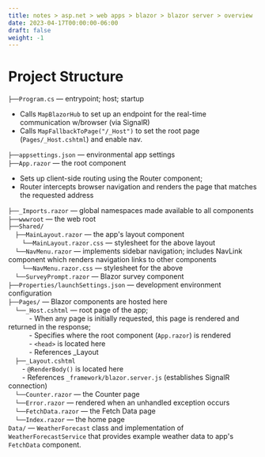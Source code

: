 ```yaml
---
title: notes > asp.net > web apps > blazor > blazor server > overview
date: 2023-04-17T00:00:00-06:00
draft: false
weight: -1
---
```


# Project Structure
`├──Program.cs` — entrypoint; host; startup
- Calls `MapBlazorHub` to set up an endpoint for the real-time communication w/browser (via SignalR)
- Calls `MapFallbackToPage("/_Host")` to set the root page (`Pages/_Host.cshtml`) and enable nav.  

`├──appsettings.json` — environmental app settings  
`├──App.razor` — the root component
- Sets up client-side routing using the Router component; 
- Router intercepts browser navigation and renders the page that matches the requested address

`├──_Imports.razor` — global namespaces made available to all components  
`├──wwwroot` — the web root  
`├──Shared/`  
&emsp;`├──MainLayout.razor` — the app's layout component   
&emsp;&emsp;`└──MainLayout.razor.css` — stylesheet for the above layout  
&emsp;`└──NavMenu.razor` — implements sidebar navigation; includes NavLink component which renders navigation links to other components  
&emsp;&emsp;`└──NavMenu.razor.css` — stylesheet for the above  
&emsp;`└──SurveyPrompt.razor` — Blazor survey component  
`├──Properties/launchSettings.json` — development environment configuration  
`├──Pages/` — Blazor components are hosted here  
&emsp;`└──_Host.cshtml` — root page of the app;  
&emsp;&emsp;&emsp;- When any page is initially requested, this page is rendered and returned in the response;  
&emsp;&emsp;&emsp;- Specifies where the root component (`App.razor`) is rendered  
&emsp;&emsp;&emsp;- `<head>` is located here  
&emsp;&emsp;&emsp;- References _Layout  
&emsp;`├──_Layout.cshtml`  
&emsp;&emsp;- `@RenderBody()` is located here  
&emsp;&emsp;- References `_framework/blazor.server.js` (establishes SignalR connection)  
&emsp;`└──Counter.razor` — the Counter page  
&emsp;`└──Error.razor` — rendered when an unhandled exception occurs  
&emsp;`└──FetchData.razor` — the Fetch Data page  
&emsp;`└──Index.razor` — the home page  
`Data/` — `WeatherForecast` class and implementation of `WeatherForecastService` that provides example weather data to app's `FetchData` component.
